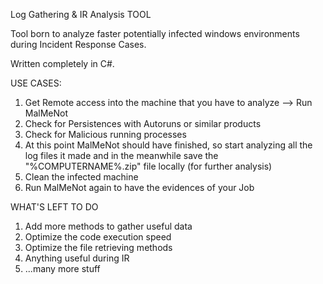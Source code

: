 Log Gathering & IR Analysis TOOL

Tool born to analyze faster potentially infected windows environments during Incident Response Cases.

Written completely in C#.

USE CASES:

1) Get Remote access into the machine that you have to analyze --> Run MalMeNot
2) Check for Persistences with Autoruns or similar products
3) Check for Malicious running processes
4) At this point MalMeNot should have finished, so start analyzing all the log files it made and in the meanwhile save the "%COMPUTERNAME%.zip" file locally (for further analysis)
5) Clean the infected machine
6) Run MalMeNot again to have the evidences of your Job


WHAT'S LEFT TO DO
1) Add more methods to gather useful data
2) Optimize the code execution speed
3) Optimize the file retrieving methods
4) Anything useful during IR
5) ...many more stuff
